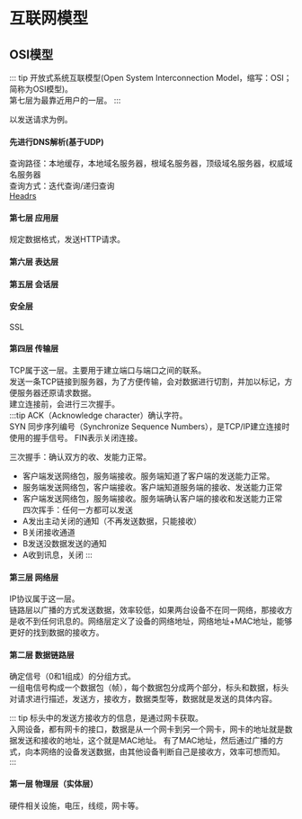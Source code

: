 # 互联网模型

## OSI模型

::: tip
开放式系统互联模型(Open System Interconnection Model，缩写：OSI；简称为OSI模型)。  
第七层为最靠近用户的一层。
:::

以发送请求为例。

#### 先进行DNS解析(基于UDP)

查询路径：本地缓存，本地域名服务器，根域名服务器，顶级域名服务器，权威域名服务器  
查询方式：迭代查询/递归查询  
[Headrs]('./headers.md)

#### 第七层 应用层

规定数据格式，发送HTTP请求。

#### 第六层 表达层

#### 第五层 会话层

#### 安全层
SSL

#### 第四层 传输层
TCP属于这一层。主要用于建立端口与端口之间的联系。  
发送一条TCP链接到服务器，为了方便传输，会对数据进行切割，并加以标记，方便服务器还原请求数据。  
建立连接前，会进行三次握手。  
:::tip
ACK（Acknowledge character）确认字符。   
SYN 同步序列编号（Synchronize Sequence Numbers），是TCP/IP建立连接时使用的握手信号。
FIN表示关闭连接。   

三次握手：确认双方的收、发能力正常。  
- 客户端发送网络包，服务端接收。服务端知道了客户端的发送能力正常。
- 服务端发送网络包，客户端接收。客户端知道服务端的接收、发送能力正常
- 客户端发送网络包，服务端接收。服务端确认客户端的接收和发送能力正常  
四次挥手：任何一方都可以发送
- A发出主动关闭的通知（不再发送数据，只能接收）
- B关闭接收通道
- B发送没数据发送的通知
- A收到讯息，关闭
:::

#### 第三层 网络层
IP协议属于这一层。  
链路层以广播的方式发送数据，效率较低，如果两台设备不在同一网络，那接收方是收不到任何讯息的。网络层定义了设备的网络地址，网络地址+MAC地址，能够更好的找到数据的接收方。

#### 第二层 数据链路层
确定信号（0和1组成）的分组方式。  
一组电信号构成一个数据包（帧），每个数据包分成两个部分，标头和数据，标头对请求进行描述，发送方，接收方，数据类型等，数据就是发送的具体内容。  


::: tip
标头中的发送方接收方的信息，是通过网卡获取。  
入网设备，都有网卡的接口，数据是从一个网卡到另一个网卡，网卡的地址就是数据发送和接收的地址，这个就是MAC地址。 
有了MAC地址，然后通过广播的方式，向本网络的设备发送数据，由其他设备判断自己是接收方，效率可想而知。  
:::

#### 第一层 物理层（实体层）

硬件相关设施，电压，线缆，网卡等。
